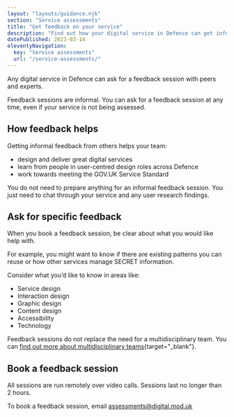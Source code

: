 ```yaml
---
layout: "layouts/guidance.njk"
section: "Service assessments"
title: "Get feedback on your service"
description: "Find out how your digital service in Defence can get informal feedback from peers and experts. This is different to service assessments."
datePublished: 2023-03-14
eleventyNavigation:
  key: "Service assessments"
  url: "/service-assessments/"
---
```


Any digital service in Defence can ask for a feedback session with peers and experts. 

Feedback sessions are informal. You can ask for a feedback session at any time, even if your service is not being assessed. 

## How feedback helps 

Getting informal feedback from others helps your team: 

- design and deliver great digital services
- learn from people in user-centred design roles across Defence
- work towards meeting the GOV.UK Service Standard

You do not need to prepare anything for an informal feedback session. You just need to chat through your service and any user research findings. 

## Ask for specific feedback

When you book a feedback session, be clear about what you would like help with. 

For example, you might want to know if there are existing patterns you can reuse or how other services manage SECRET information.

Consider what you’d like to know in areas like:  

- Service design
- Interaction design
- Graphic design
- Content design
- Accessibility
- Technology

Feedback sessions do not replace the need for a multidisciplinary team. You can [find out more about multidisciplinary teams](https://www.gov.uk/service-manual/service-standard/point-6-have-a-multidisciplinary-team){target="_blank"}.

## Book a feedback session 

All sessions are run remotely over video calls. Sessions last no longer than 2 hours.

To book a feedback session, email [assessments@digital.mod.uk](mailto:assessments@digital.mod.uk?subject=Book%20a%20feedback%20session)
